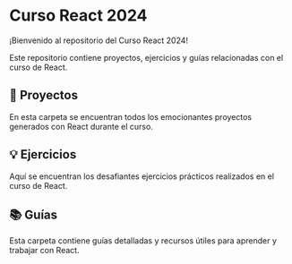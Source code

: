 # Curso React 2024

¡Bienvenido al repositorio del Curso React 2024!

Este repositorio contiene proyectos, ejercicios y guías relacionadas con el curso de React.

## 🚀 Proyectos

En esta carpeta se encuentran todos los emocionantes proyectos generados con React durante el curso.

## 💡 Ejercicios

Aquí se encuentran los desafiantes ejercicios prácticos realizados en el curso de React.

## 📚 Guías

Esta carpeta contiene guías detalladas y recursos útiles para aprender y trabajar con React.
